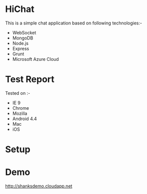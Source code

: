 HiChat
======

This is a simple chat application based on following technologies:-
- WebSocket
- MongoDB
- Node.js
- Express
- Grunt
- Microsoft Azure Cloud

Test Report
===========

Tested on :-
- IE 9
- Chrome
- Mozilla
- Android 4.4
- Mac
- iOS

Setup
=====

Demo
====
http://shanksdemo.cloudapp.net